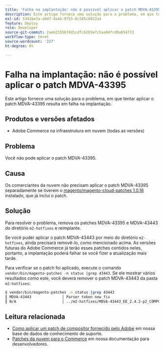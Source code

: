 ```yaml
---
title: 'Falha na implantação: não é possível aplicar o patch MDVA-43395'
description: Este artigo fornece uma solução para o problema, em que tentar aplicar o patch MDVA-43395 resulta em falha na implantação.
exl-id: 5341be3a-a9d7-4a4b-9755-8c585c6922a4
feature: Deploy
role: Developer
source-git-commit: 2aeb2355b74d1cdfc62b5e7c5aa04fcd0a654733
workflow-type: tm+mt
source-wordcount: '227'
ht-degree: 0%

---
```


# Falha na implantação: não é possível aplicar o patch MDVA-43395

Este artigo fornece uma solução para o problema, em que tentar aplicar o patch MDVA-43395 resulta em falha na implantação.

## Produtos e versões afetados

* Adobe Commerce na infraestrutura em nuvem (todas as versões)

## Problema

Você não pode aplicar o patch MDVA-43395.

## Causa

Os comerciantes da nuvem não precisam aplicar o patch MDVA-43395 separadamente se tiverem o [magento/magento-cloud-patches 1.0.16](https://experienceleague.adobe.com/pt-br/docs/commerce-cloud-service/user-guide/release-notes/cloud-patches#v1016) instalado, que já inclui o patch.

## Solução

Para resolver o problema, remova os patches MDVA-43395 e MDVA-43443 do diretório `m2-hotfixes` e reimplante.

Se você puder aplicar o patch MDVA-43443 por meio do diretório `m2-hotfixes`, ainda precisará removê-lo, como mencionado acima. As versões futuras do Adobe Commerce já terão esses patches contidos neles, portanto, a implantação poderá falhar se você fizer a atualização mais tarde.

Para verificar se o patch foi aplicado, execute o comando `vendor/bin/magento-patches -n status |grep 43443`.
Se ele mostrar vários resultados como este, você deverá remover o patch MDVA-43443 da pasta `m2-hotfixes`:

```bash
$ vendor/bin/magento-patches -n status |grep 43443
║ MDVA-43443              │ Parser token new fix                                         │ Other           │ Adobe Commerce Support │ Applied     │ Patch type: Required                                     ║
║ N/A                     │ ../m2-hotfixes/MDVA-43443_EE_2.4.2-p2_COMPOSER_v1.patch      │ Other           │ Local                  │ Applied     │ Patch type: Custom                                       ║
```

## Leitura relacionada

* [Como aplicar um patch de compositor fornecido pelo Adobe](/help/how-to/general/how-to-apply-a-composer-patch-provided-by-magento.md) em nossa base de dados de conhecimento de suporte.
* [Patches da nuvem para o Commerce](https://experienceleague.adobe.com/pt-br/docs/commerce-cloud-service/user-guide/release-notes/cloud-patches#v1016) em nossa documentação para desenvolvedores.
